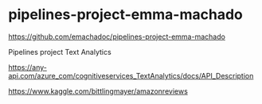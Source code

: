 # pipelines-project-emma-machado

https://github.com/emachadoc/pipelines-project-emma-machado

Pipelines project Text Analytics

https://any-api.com/azure_com/cognitiveservices_TextAnalytics/docs/API_Description

https://www.kaggle.com/bittlingmayer/amazonreviews
